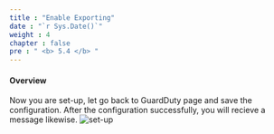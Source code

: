 ```yaml
---
title : "Enable Exporting"
date : "`r Sys.Date()`"
weight : 4
chapter : false
pre : " <b> 5.4 </b> "
---
```


#### Overview
Now you are set-up, let go back to GuardDuty page and save the configuration. After the configuration successfully, you will recieve a message likewise.
![set-up](/images/5.%20Export%20Findings/5.15.jpg?width=60pc)
